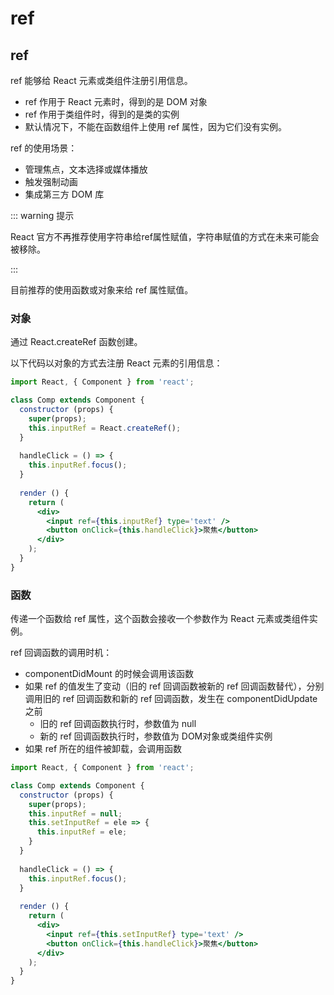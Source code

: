 # ref

## ref

ref 能够给 React 元素或类组件注册引用信息。

- ref 作用于 React 元素时，得到的是 DOM 对象
- ref 作用于类组件时，得到的是类的实例
- 默认情况下，不能在函数组件上使用 ref 属性，因为它们没有实例。

ref 的使用场景：

- 管理焦点，文本选择或媒体播放
- 触发强制动画
- 集成第三方 DOM 库

::: warning 提示

React 官方不再推荐使用字符串给ref属性赋值，字符串赋值的方式在未来可能会被移除。

:::

目前推荐的使用函数或对象来给 ref 属性赋值。

### 对象

通过 React.createRef 函数创建。

以下代码以对象的方式去注册 React 元素的引用信息：

```jsx
import React, { Component } from 'react';

class Comp extends Component {
  constructor (props) {
    super(props);
    this.inputRef = React.createRef();
  }
  
  handleClick = () => {
    this.inputRef.focus();
  }
  
  render () {
    return (
      <div>
        <input ref={this.inputRef} type='text' />
        <button onClick={this.handleClick}>聚焦</button>
      </div>
    );
  }
}
```



### 函数

传递一个函数给 ref 属性，这个函数会接收一个参数作为 React 元素或类组件实例。

ref 回调函数的调用时机：

- componentDidMount 的时候会调用该函数
- 如果 ref 的值发生了变动（旧的 ref 回调函数被新的 ref 回调函数替代），分别调用旧的 ref 回调函数和新的 ref 回调函数，发生在 componentDidUpdate 之前
  - 旧的 ref 回调函数执行时，参数值为 null
  - 新的 ref 回调函数执行时，参数值为 DOM对象或类组件实例
- 如果 ref 所在的组件被卸载，会调用函数

```jsx
import React, { Component } from 'react';

class Comp extends Component {
  constructor (props) {
    super(props);
    this.inputRef = null;
    this.setInputRef = ele => {
      this.inputRef = ele;
    }
  }
  
  handleClick = () => {
    this.inputRef.focus();
  }
  
  render () {
    return (
      <div>
        <input ref={this.setInputRef} type='text' />
        <button onClick={this.handleClick}>聚焦</button>
      </div>
    );
  }
}
```





